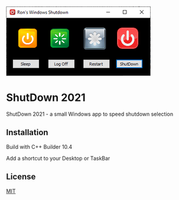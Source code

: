 ![Screen Shot](screenshot.png)

# ShutDown 2021

ShutDown 2021 - a small Windows app to speed shutdown selection

## Installation

Build with  C++ Builder 10.4

Add a shortcut to your Desktop or TaskBar

## License
[MIT](https://choosealicense.com/licenses/mit/)

